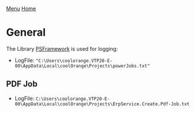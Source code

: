 [Menu](../README.md) [Home](./home.md)
# General

The Library [PSFramework](https://github.com/PowershellFrameworkCollective/psframework) is used for logging:
+ LogFile: `"C:\Users\coolorange.VTP20-E-00\AppData\Local\coolOrange\Projects\powerJobs.txt"`

## PDF Job

+ LogFile: `C:\Users\coolorange.VTP20-E-00\AppData\Local\coolOrange\Projects\ErpService.Create.Pdf-Job.txt`
